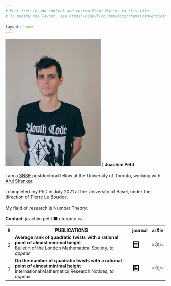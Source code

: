 ```yaml
---
# Feel free to add content and custom Front Matter to this file.
# To modify the layout, see https://jekyllrb.com/docs/themes/#overriding-theme-defaults

layout: home
---
```


<img src="assets/portrait.jpg" alt="Portrait of me" width="300"/> | __Joachim Petit__ <br><br> I am a [SNSF][SNSF] postdoctoral fellow at the University of Toronto, working with [Arul Shankar][Arul]. <br><br> I completed my PhD in July 2021 at the University of Basel, under the direction of [Pierre Le Boudec][Pierre]. <br><br>  My field of research is Number Theory. <br><br> __Contact__: joachim.petit ■ utoronto.ca


<table style="width:100%">
	<tr>
		<th>#</th> <th width="78%">PUBLICATIONS</th> <th width="8%" style="text-align:center">journal</th> <th width="10%" style="text-align:center" >arXiv</th>
	</tr>
	<tr>
		<td> 2 </td>
		<td> 
			<b>Average rank of quadratic twists with a rational point of almost minimal height</b> 
			<br> Bulletin of the London Mathematical Society, <i>to appear</i>
		</td>
		<td> <a href="https://doi.org/10.1112/blms.12635"><img src="assets/article-line.png" alt="DOI" class="center" /></a> </td>
		<td> <a href="https://arxiv.org/abs/2011.13195"><img src="assets/arxiv-logo-1.png" alt="arXiv" class="center" /></a> </td>
	</tr>
	<tr>
		<td> 1 </td>
		<td> 
			<b>On the number of quadratic twists with a rational point of almost minimal height</b> 
			<br> International Mathematics Research Notices, <i>to appear</i>
		</td>
		<td> <a href="https://doi.org/10.1093/imrn/rnaa326"><img src="assets/article-line.png" alt="DOI" class="center" /></a> </td>
		<td> <a href="https://arxiv.org/abs/2004.02500"><img src="assets/arxiv-logo-1.png" alt="arXiv" class="center" /></a> </td>
	</tr>
</table>



[SNSF]: https://snf.ch/en
[Arul]: https://www.math.toronto.edu/ashankar/
[Pierre]: https://pierreleboudec.github.io/

[ART01-arXiv]: https://arxiv.org/abs/2004.02500
[ART01-DOI]: https://doi.org/10.1093/imrn/rnaa326
[ART02-arXiv]: https://arxiv.org/abs/2011.13195
[ART02-DOI]: http://doi.org/10.1112/blms.12635
